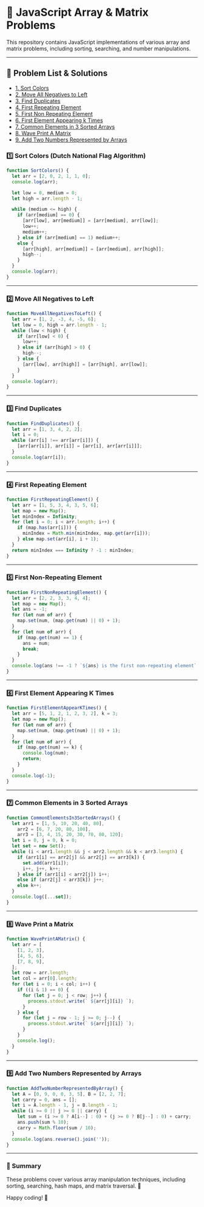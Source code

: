 # 🚀 JavaScript Array & Matrix Problems

This repository contains JavaScript implementations of various array and matrix problems, including sorting, searching, and number manipulations.

---

## 📌 Problem List & Solutions
 
- [1. Sort Colors](#1️⃣-sort-colors-dutch-national-flag-algorithm)
- [2. Move All Negatives to Left](#2️⃣-move-all-negatives-to-left)
- [3. Find Duplicates](#3️⃣-find-duplicates)
- [4. First Repeating Element](#4️⃣-first-repeating-element)
- [5. First Non Repeating Element](#5️⃣-first-non-repeating-element)
- [6. First Element Appearing k Times](#6️⃣-first-element-appearing-k-times)
- [7. Common Elements in 3 Sorted Arrays](#7️⃣-common-elements-in-3-sorted-arrays)
- [8. Wave Print A Matrix](#8️⃣-wave-print-a-matrix)
- [9. Add Two Numbers Represented by Arrays](#9️⃣-add-two-numbers-represented-by-arrays)


### 1️⃣ Sort Colors (Dutch National Flag Algorithm)
```javascript
function SortColors() {
  let arr = [2, 0, 2, 1, 1, 0];
  console.log(arr);

  let low = 0, medium = 0;
  let high = arr.length - 1;

  while (medium <= high) {
    if (arr[medium] == 0) {
      [arr[low], arr[medium]] = [arr[medium], arr[low]];
      low++;
      medium++;
    } else if (arr[medium] == 1) medium++;
    else {
      [arr[high], arr[medium]] = [arr[medium], arr[high]];
      high--;
    }
  }
  console.log(arr);
}
```
---

### 2️⃣ Move All Negatives to Left
```javascript
function MoveAllNegativesToLeft() {
  let arr = [1, 2, -3, 4, -5, 6];
  let low = 0, high = arr.length - 1;
  while (low < high) {
    if (arr[low] < 0) {
      low++;
    } else if (arr[high] > 0) {
      high--;
    } else {
      [arr[low], arr[high]] = [arr[high], arr[low]];
    }
  }
  console.log(arr);
}
```
---

### 3️⃣ Find Duplicates
```javascript
function FindDuplicates() {
  let arr = [1, 3, 4, 2, 2];
  let i = 0;
  while (arr[i] !== arr[arr[i]]) {
    [arr[arr[i]], arr[i]] = [arr[i], arr[arr[i]]];
  }
  console.log(arr[i]);
}
```
---

### 4️⃣ First Repeating Element
```javascript
function FirstRepeatingElement() {
  let arr = [1, 5, 3, 4, 3, 5, 6];
  let map = new Map();
  let minIndex = Infinity;
  for (let i = 0; i < arr.length; i++) {
    if (map.has(arr[i])) {
      minIndex = Math.min(minIndex, map.get(arr[i]));
    } else map.set(arr[i], i + 1);
  }
  return minIndex === Infinity ? -1 : minIndex;
}
```
---

### 5️⃣ First Non-Repeating Element
```javascript
function FirstNonRepeatingElement() {
  let arr = [2, 2, 3, 3, 4, 4];
  let map = new Map();
  let ans = -1;
  for (let num of arr) {
    map.set(num, (map.get(num) || 0) + 1);
  }
  for (let num of arr) {
    if (map.get(num) == 1) {
      ans = num;
      break;
    }
  }
  console.log(ans !== -1 ? `${ans} is the first non-repeating element` : `All elements repeat`);
}
```
---

### 6️⃣ First Element Appearing K Times
```javascript
function FirstElementAppearKTimes() {
  let arr = [5, 1, 2, 1, 2, 3, 2], k = 3;
  let map = new Map();
  for (let num of arr) {
    map.set(num, (map.get(num) || 0) + 1);
  }
  for (let num of arr) {
    if (map.get(num) == k) {
      console.log(num);
      return;
    }
  }
  console.log(-1);
}
```
---

### 7️⃣ Common Elements in 3 Sorted Arrays
```javascript
function CommonElementsIn3SortedArrays() {
  let arr1 = [1, 5, 10, 20, 40, 80],
    arr2 = [6, 7, 20, 80, 100],
    arr3 = [3, 4, 15, 20, 30, 70, 80, 120];
  let i = 0, j = 0, k = 0;
  let set = new Set();
  while (i < arr1.length && j < arr2.length && k < arr3.length) {
    if (arr1[i] == arr2[j] && arr2[j] == arr3[k]) {
      set.add(arr1[i]);
      i++, j++, k++;
    } else if (arr1[i] < arr2[j]) i++;
    else if (arr2[j] < arr3[k]) j++;
    else k++;
  }
  console.log([...set]);
}
```
---

### 8️⃣ Wave Print a Matrix
```javascript
function WavePrintAMatrix() {
  let arr = [
    [1, 2, 3],
    [4, 5, 6],
    [7, 8, 9],
  ];
  let row = arr.length;
  let col = arr[0].length;
  for (let i = 0; i < col; i++) {
    if ((i & 1) == 0) {
      for (let j = 0; j < row; j++) {
        process.stdout.write(` ${arr[j][i]} `);
      }
    } else {
      for (let j = row - 1; j >= 0; j--) {
        process.stdout.write(` ${arr[j][i]} `);
      }
    }
    console.log();
  }
}
```
---

### 9️⃣ Add Two Numbers Represented by Arrays
```javascript
function AddTwoNumberRepresentedByArray() {
  let A = [0, 9, 0, 0, 3, 5], B = [2, 2, 7];
  let carry = 0, ans = [];
  let i = A.length - 1, j = B.length - 1;
  while (i >= 0 || j >= 0 || carry) {
    let sum = (i >= 0 ? A[i--] : 0) + (j >= 0 ? B[j--] : 0) + carry;
    ans.push(sum % 10);
    carry = Math.floor(sum / 10);
  }
  console.log(ans.reverse().join(''));
}
```
---

### 🎯 Summary
These problems cover various array manipulation techniques, including sorting, searching, hash maps, and matrix traversal. 🚀

Happy coding! 🎉

